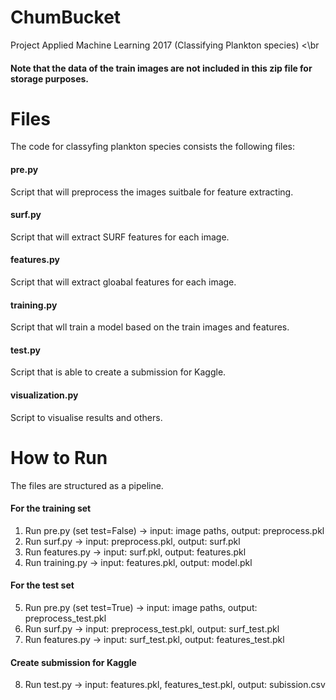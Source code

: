 # ChumBucket
Project Applied Machine Learning 2017 (Classifying Plankton species) <\br
#### Note that the data of the train images are not included in this zip file for storage purposes.

# Files
The code for classyfing plankton species consists the following files:

#### pre.py
Script that will preprocess the images suitbale for feature extracting. 

#### surf.py
Script that will extract SURF features for each image.

#### features.py
Script that will extract gloabal features for each image.

#### training.py
Script that wll train a model based on the train images and features.

#### test.py
Script that is able to create a submission for Kaggle.

#### visualization.py
Script to visualise results and others.


# How to Run
The files are structured as a pipeline.

#### For the training set
1. Run pre.py (set test=False) 	-> 	input: image paths, output: preprocess.pkl 
2. Run surf.py 			-> 	input: preprocess.pkl, output: surf.pkl 
3. Run features.py 		-> 	input: surf.pkl, output: features.pkl 
4. Run training.py 		->	input: features.pkl, output: model.pkl
 

#### For the test set

5. Run pre.py (set test=True) 	-> 	input: image paths, output: preprocess_test.pkl 
6. Run surf.py 			-> 	input: preprocess_test.pkl, output: surf_test.pkl 
7. Run features.py 		-> 	input: surf_test.pkl, output: features_test.pkl 

#### Create submission for Kaggle
8. Run test.py			-> 	input: features.pkl, features_test.pkl, output: subission.csv
